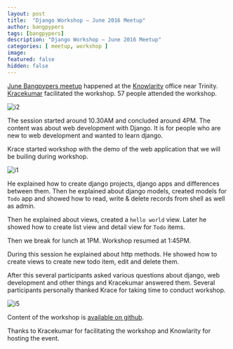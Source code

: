 ```yaml
---
layout: post
title:  "Django Workshop – June 2016 Meetup"
author: bangpypers
tags: [bangpypers]
description: "Django Workshop – June 2016 Meetup"
categories: [ meetup, workshop ]
image:
featured: false
hidden: false
---
```


[June  Bangpypers meetup](http://www.meetup.com/BangPypers/events/225109019/) happened at the [Knowlarity][] office near Trinity. [Kracekumar][] facilitated the workshop. 57 people attended the workshop.

![i2](http://photos3.meetupstatic.com/photos/event/d/2/b/8/highres_451253944.jpeg)

The session started around 10.30AM and concluded around 4PM. The content was about web development with Django. It is for people who are new to web development and wanted to learn django.

Krace started workshop with the demo of the web application that we will be builing during workshop.

![i1](http://photos4.meetupstatic.com/photos/event/d/0/6/7/highres_451253351.jpeg)

He explained how to create django projects, django apps and differences between them. Then he explained about django models, created models for `Todo` app and showed how to read, write & delete records from shell as well as admin.

Then he explained about views, created a `hello world` view. Later he showed how to create list view and detail view for `Todo` items.

Then we break for lunch at 1PM. Workshop resumed at 1:45PM.

During this session he explained about http methods. He showed how to create views to create new todo item, edit and delete them.

After this several participants asked various questions about django, web development and other things and Kracekumar answered them. Several participants personally thanked Krace for taking time to conduct workshop.

![i5](http://photos3.meetupstatic.com/photos/event/d/2/c/1/highres_451253953.jpeg)

Content of the workshop is [available on github](https://github.com/kracekumar/pythonbyexamplestutorial/tree/master/august-workshop).

Thanks to Kracekumar for facilitating the workshop and Knowlarity for hosting the event.

[Kracekumar]: https://twitter.com/kracetheking
[Knowlarity]: https://www.knowlarity.com/

